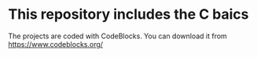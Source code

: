 # This repository includes the C baics
The projects are coded with CodeBlocks.
You can download it from https://www.codeblocks.org/